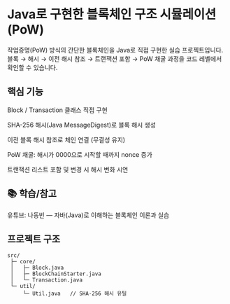 # Java로 구현한 블록체인 구조 시뮬레이션 (PoW)
작업증명(PoW) 방식의 간단한 블록체인을 Java로 직접 구현한 실습 프로젝트입니다.<br>
블록 → 해시 → 이전 해시 참조 → 트랜잭션 포함 → PoW 채굴 과정을 코드 레벨에서 확인할 수 있습니다.

## 핵심 기능
Block / Transaction 클래스 직접 구현

SHA-256 해시(Java MessageDigest)로 블록 해시 생성

이전 블록 해시 참조로 체인 연결 (무결성 유지)

PoW 채굴: 해시가 0000으로 시작할 때까지 nonce 증가

트랜잭션 리스트 포함 및 변경 시 해시 변화 시연

## 📚 학습/참고
유튜브: 나동빈 — 자바(Java)로 이해하는 블록체인 이론과 실습

## 프로젝트 구조
```
src/
 ├─ core/
 │   ├─ Block.java
 │   ├─ BlockChainStarter.java
 │   └─ Transaction.java
 └─ util/
     └─ Util.java   // SHA-256 해시 유틸
```
